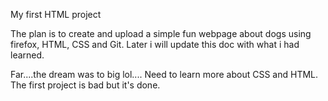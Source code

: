 My first HTML project

The plan is to create and upload a simple fun webpage about dogs using firefox, HTML, CSS and Git.
Later i will update this doc with what i had learned.

Far....the dream was to big lol....
Need to learn more about CSS and HTML.
The first project is bad but it's done.
